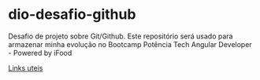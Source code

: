 # dio-desafio-github
Desafio de projeto sobre Git/Github.
Este repositório será usado para armazenar minha evolução no Bootcamp Potência Tech Angular Developer - Powered by iFood

[Links uteis](https://www.markdownguide.org/cheat-sheet/)
